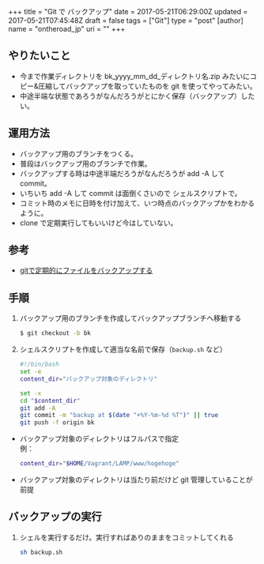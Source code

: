 +++
title = "Git で バックアップ"
date = 2017-05-21T06:29:00Z
updated = 2017-05-21T07:45:48Z
draft = false
tags = ["Git"]
type = "post"
[author]
	name = "ontheroad_jp"
	uri = ""
+++

## やりたいこと

* 今まで作業ディレクトリを bk_yyyy_mm_dd_ディレクトリ名.zip みたいにコピー&圧縮してバックアップを取っていたものを git を使ってやってみたい。
* 中途半端な状態であろうがなんだろうがとにかく保存（バックアップ）したい。

## 運用方法

* バックアップ用のブランチをつくる。
* 普段はバックアップ用のブランチで作業。
* バックアップする時は中途半端だろうがなんだろうが add -A して commit。
* いちいち add -A して commit は面倒くさいので シェルスクリプトで。
* コミット時のメモに日時を付け加えて、いつ時点のバックアップかをわかるように。
* clone で定期実行してもいいけど今はしていない。

## 参考

* [gitで定期的にファイルをバックアップする](http://qiita.com/irxground/items/80dc6432e7d9d2b8b2a9)

## 手順

1. バックアップ用のブランチを作成してバックアップブランチへ移動する

	```bash
	$ git checkout -b bk
	```

2. シェルスクリプトを作成して適当な名前で保存（``backup.sh`` など）

	```bash
	#!/bin/bash
	set -e
	content_dir="バックアップ対象のディレクトリ"

	set -x
	cd "$content_dir"
	git add -A
	git commit -m "backup at $(date "+%Y-%m-%d %T")" || true
	git push -f origin bk
	```

* バックアップ対象のディレクトリはフルパスで指定  
	例：

	```bash
	content_dir="$HOME/Vagrant/LAMP/www/hogehoge"
	```

* バックアップ対象のディレクトリは当たり前だけど git 管理していることが前提

## バックアップの実行

1. シェルを実行するだけ。実行すればありのままをコミットしてくれる

	```bash
	sh backup.sh
	```







